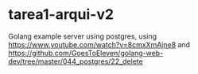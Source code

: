 # tarea1-arqui-v2

Golang example server using postgres, using https://www.youtube.com/watch?v=8cmxXmAjne8 and 
https://github.com/GoesToEleven/golang-web-dev/tree/master/044_postgres/22_delete
